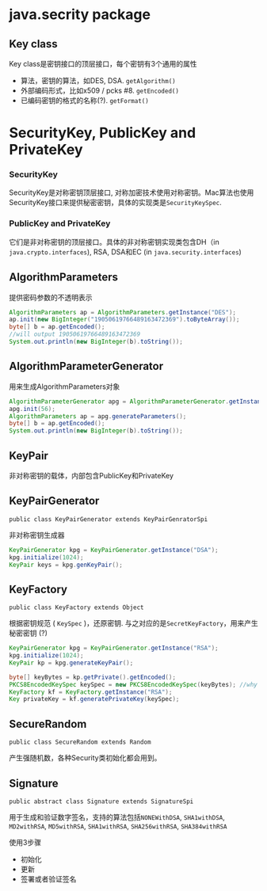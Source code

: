 # java.secrity package

## Key class 
Key class是密钥接口的顶层接口，每个密钥有3个通用的属性  

* 算法，密钥的算法，如DES, DSA. ```getAlgorithm()```
* 外部编码形式，比如x509 / pcks #8. ```getEncoded()```
* 已编码密钥的格式的名称(?). ```getFormat()```

# SecurityKey, PublicKey and PrivateKey  

### SecurityKey

SecurityKey是对称密钥顶层接口, 对称加密技术使用对称密钥。Mac算法也使用SecurityKey接口来提供秘密密钥，具体的实现类是```SecurityKeySpec```.

### PublicKey and PrivateKey

它们是非对称密钥的顶层接口。具体的非对称密钥实现类包含DH（in ```java.crypto.interfaces```), RSA, DSA和EC (in ```java.security.interfaces```)

## AlgorithmParameters

提供密码参数的不透明表示 

```java
AlgorithmParameters ap = AlgorithmParameters.getInstance("DES");
ap.init(new BigInteger("19050619766489163472369").toByteArray());
byte[] b = ap.getEncoded();
//will output 19050619766489163472369
System.out.println(new BigInteger(b).toString());
```

## AlgorithmParameterGenerator  

用来生成AlgorithmParameters对象  

```java
AlgorithmParameterGenerator apg = AlgorithmParameterGenerator.getInstance("DES");
apg.init(56);
AlgorithmParameters ap = apg.generateParameters();
byte[] b = ap.getEncoded();
System.out.println(new BigInteger(b).toString());
```

## KeyPair

非对称密钥的载体，内部包含PublicKey和PrivateKey

## KeyPairGenerator  

```public class KeyPairGenerator extends KeyPairGenratorSpi```

非对称密钥生成器

```java
KeyPairGenerator kpg = KeyPairGenerator.getInstance("DSA");
kpg.initialize(1024);
KeyPair keys = kpg.genKeyPair();
```

## KeyFactory 

```public class KeyFactory extends Object```

根据密钥规范 ( ```KeySpec``` )，还原密钥. 与之对应的是```SecretKeyFactory```，用来产生秘密密钥 (?)

```java
KeyPairGenerator kpg = KeyPairGenerator.getInstance("RSA");
kpg.initialize(1024);
KeyPair kp = kpg.generateKeyPair();

byte[] keyBytes = kp.getPrivate().getEncoded();
PKCS8EncodedKeySpec keySpec = new PKCS8EncodedKeySpec(keyBytes); //why is this spec
KeyFactory kf = KeyFactory.getInstance("RSA");
Key privateKey = kf.generatePrivateKey(keySpec);
```

## SecureRandom

```public class SecureRandom extends Random```

产生强随机数，各种Security类初始化都会用到。

## Signature 

```public abstract class Signature extends SignatureSpi```

用于生成和验证数字签名，支持的算法包括```NONEWithDSA```, ```SHA1withDSA```, ```MD2withRSA```, ```MD5withRSA```, ```SHA1withRSA```, ```SHA256withRSA```, ```SHA384withRSA```

使用3步骤

* 初始化
* 更新
* 签署或者验证签名


